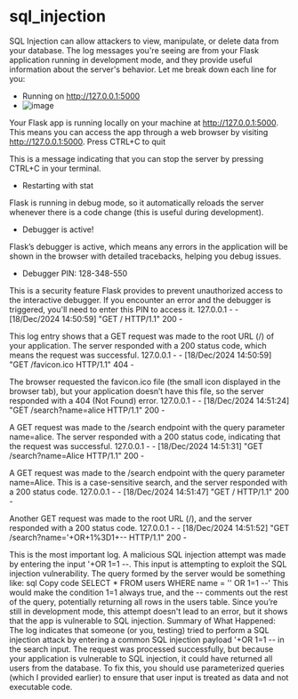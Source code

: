 # sql_injection
SQL Injection can allow attackers to view, manipulate, or delete data from your database.
The log messages you're seeing are from your Flask application running in development mode, and they provide useful information about the server's behavior. Let me break down each line for you:

* Running on http://127.0.0.1:5000
* ![image](https://github.com/user-attachments/assets/ec701f02-a4cc-43d2-9336-dd54896f9144)


Your Flask app is running locally on your machine at http://127.0.0.1:5000. This means you can access the app through a web browser by visiting http://127.0.0.1:5000.
Press CTRL+C to quit

This is a message indicating that you can stop the server by pressing CTRL+C in your terminal.
* Restarting with stat

Flask is running in debug mode, so it automatically reloads the server whenever there is a code change (this is useful during development).
* Debugger is active!

Flask’s debugger is active, which means any errors in the application will be shown in the browser with detailed tracebacks, helping you debug issues.
* Debugger PIN: 128-348-550

This is a security feature Flask provides to prevent unauthorized access to the interactive debugger. If you encounter an error and the debugger is triggered, you'll need to enter this PIN to access it.
127.0.0.1 - - [18/Dec/2024 14:50:59] "GET / HTTP/1.1" 200 -

This log entry shows that a GET request was made to the root URL (/) of your application. The server responded with a 200 status code, which means the request was successful.
127.0.0.1 - - [18/Dec/2024 14:50:59] "GET /favicon.ico HTTP/1.1" 404 -

The browser requested the favicon.ico file (the small icon displayed in the browser tab), but your application doesn’t have this file, so the server responded with a 404 (Not Found) error.
127.0.0.1 - - [18/Dec/2024 14:51:24] "GET /search?name=alice HTTP/1.1" 200 -

A GET request was made to the /search endpoint with the query parameter name=alice. The server responded with a 200 status code, indicating that the request was successful.
127.0.0.1 - - [18/Dec/2024 14:51:31] "GET /search?name=Alice HTTP/1.1" 200 -

A GET request was made to the /search endpoint with the query parameter name=Alice. This is a case-sensitive search, and the server responded with a 200 status code.
127.0.0.1 - - [18/Dec/2024 14:51:47] "GET / HTTP/1.1" 200 -

Another GET request was made to the root URL (/), and the server responded with a 200 status code.
127.0.0.1 - - [18/Dec/2024 14:51:52] "GET /search?name='+OR+1%3D1+-- HTTP/1.1" 200 -

This is the most important log. A malicious SQL injection attempt was made by entering the input '+OR 1=1 --. This input is attempting to exploit the SQL injection vulnerability.
The query formed by the server would be something like:
sql
Copy code
SELECT * FROM users WHERE name = '' OR 1=1 --'
This would make the condition 1=1 always true, and the -- comments out the rest of the query, potentially returning all rows in the users table.
Since you’re still in development mode, this attempt doesn't lead to an error, but it shows that the app is vulnerable to SQL injection.
Summary of What Happened:
The log indicates that someone (or you, testing) tried to perform a SQL injection attack by entering a common SQL injection payload '+OR 1=1 -- in the search input.
The request was processed successfully, but because your application is vulnerable to SQL injection, it could have returned all users from the database.
To fix this, you should use parameterized queries (which I provided earlier) to ensure that user input is treated as data and not executable code.
